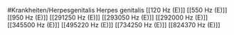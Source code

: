 #Krankheiten/Herpesgenitalis
Herpes genitalis
[[120 Hz (E)]]
[[550 Hz (E)]]
[[950 Hz (E)]]
[[291250 Hz (E)]]
[[293050 Hz (E)]]
[[292000 Hz (E)]]
[[345500 Hz (E)]]
[[495220 Hz (E)]]
[[734250 Hz (E)]]
[[824370 Hz (E)]]